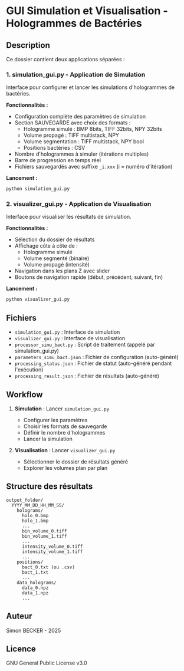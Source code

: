 # GUI Simulation et Visualisation - Hologrammes de Bactéries

## Description

Ce dossier contient deux applications séparées :

### 1. **simulation_gui.py** - Application de Simulation
Interface pour configurer et lancer les simulations d'hologrammes de bactéries.

**Fonctionnalités :**
- Configuration complète des paramètres de simulation
- Section SAUVEGARDE avec choix des formats :
  - Hologramme simulé : BMP 8bits, TIFF 32bits, NPY 32bits
  - Volume propagé : TIFF multistack, NPY
  - Volume segmentation : TIFF multistack, NPY bool
  - Positions bactéries : CSV
- Nombre d'hologrammes à simuler (itérations multiples)
- Barre de progression en temps réel
- Fichiers sauvegardés avec suffixe `_i.xxx` (i = numéro d'itération)

**Lancement :**
```bash
python simulation_gui.py
```

### 2. **visualizer_gui.py** - Application de Visualisation
Interface pour visualiser les résultats de simulation.

**Fonctionnalités :**
- Sélection du dossier de résultats
- Affichage côte à côte de :
  - Hologramme simulé
  - Volume segmenté (binaire)
  - Volume propagé (intensité)
- Navigation dans les plans Z avec slider
- Boutons de navigation rapide (début, précédent, suivant, fin)

**Lancement :**
```bash
python visualizer_gui.py
```

## Fichiers

- `simulation_gui.py` : Interface de simulation
- `visualizer_gui.py` : Interface de visualisation
- `processor_simu_bact.py` : Script de traitement (appelé par simulation_gui.py)
- `parameters_simu_bact.json` : Fichier de configuration (auto-généré)
- `processing_status.json` : Fichier de statut (auto-généré pendant l'exécution)
- `processing_result.json` : Fichier de résultats (auto-généré)

## Workflow

1. **Simulation** : Lancer `simulation_gui.py`
   - Configurer les paramètres
   - Choisir les formats de sauvegarde
   - Définir le nombre d'hologrammes
   - Lancer la simulation

2. **Visualisation** : Lancer `visualizer_gui.py`
   - Sélectionner le dossier de résultats généré
   - Explorer les volumes plan par plan

## Structure des résultats

```
output_folder/
  YYYY_MM_DD_HH_MM_SS/
    holograms/
      holo_0.bmp
      holo_1.bmp
      ...
      bin_volume_0.tiff
      bin_volume_1.tiff
      ...
      intensity_volume_0.tiff
      intensity_volume_1.tiff
      ...
    positions/
      bact_0.txt (ou .csv)
      bact_1.txt
      ...
    data_holograms/
      data_0.npz
      data_1.npz
      ...
```

## Auteur

Simon BECKER - 2025

## Licence

GNU General Public License v3.0
